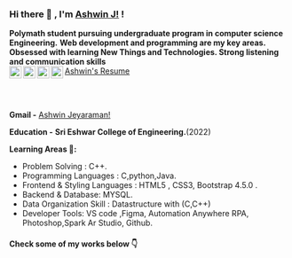 ### Hi there 👋 , I'm [Ashwin J!](https://cranky-mccarthy-d74bfb.netlify.app/) !

<strong> Polymath student pursuing undergraduate program in computer science Engineering.</strong>
<strong> Web development and programming are my key areas. Obsessed with learning New Things and Technologies. </strong> 
<strong>Strong listening and communication skills</strong>
<br/>
[Ashwin's Resume](https://drive.google.com/file/d/1RprdK5c5fM8lZX7_bO-p510YehPYAKOU/view)
[<img align="left" alt="Ashwin's Linkdein" width="22px" src="https://cdn.jsdelivr.net/npm/simple-icons@v3/icons/linkedin.svg" />](https://www.linkedin.com/in/ashwin-jeyaraman-820b47171/)
[<img align="left" alt="Ashwin's Github" width="22px" src="https://cdn.jsdelivr.net/npm/simple-icons@v3/icons/github.svg" />](https://www.github.com/Ashwin20102000)
<a href="https://www.instagram.com/mr.ashwin.j/">
  <img align="left" alt="Ashwin's Instagram" width="22px" src="https://cdn.jsdelivr.net/npm/simple-icons@v3/icons/instagram.svg" />
</a>
<a href="https://www.facebook.com/profile.php?id=100049730051641">
  <img align="left" alt="Ashwin's Facebook" width="22px" src="https://cdn.jsdelivr.net/npm/simple-icons@v3/icons/facebook.svg" />
</a>


<br/>
<br/>

**Gmail -** [Ashwin Jeyaraman!](mailto:jkashwin2@gmail.com)

**Education -** <strong>Sri Eshwar College of Engineering.</strong>(2022)

**Learning Areas 🎯:**
<ul>
<li>Problem Solving : C++. </li>
<li>Programming Languages : C,python,Java.</li>
<li>Frontend & Styling Languages : HTML5 , CSS3, Bootstrap 4.5.0 .</li>
  <li>Backend & Database: MYSQL.</li>
  <li>Data Organization Skill : Datastructure with (C,C++) </li>
  <li>Developer Tools: VS code ,Figma, Automation Anywhere RPA, Photoshop,Spark Ar Studio, Github. </li>
</ul>
<h4>Check some of my works below 👇</h4>
